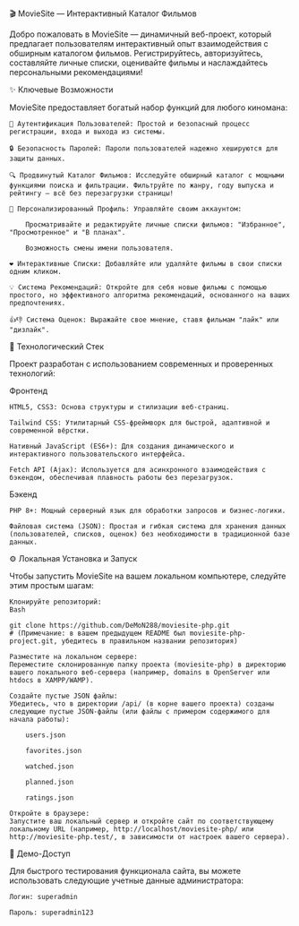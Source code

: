 🎬 MovieSite — Интерактивный Каталог Фильмов

Добро пожаловать в MovieSite — динамичный веб-проект, который предлагает пользователям интерактивный опыт взаимодействия с обширным каталогом фильмов. Регистрируйтесь, авторизуйтесь, составляйте личные списки, оценивайте фильмы и наслаждайтесь персональными рекомендациями!

✨ Ключевые Возможности

MovieSite предоставляет богатый набор функций для любого киномана:

    🔐 Аутентификация Пользователей: Простой и безопасный процесс регистрации, входа и выхода из системы.

    🔒 Безопасность Паролей: Пароли пользователей надежно хешируются для защиты данных.

    🔍 Продвинутый Каталог Фильмов: Исследуйте обширный каталог с мощными функциями поиска и фильтрации. Фильтруйте по жанру, году выпуска и рейтингу — всё без перезагрузки страницы!

    👤 Персонализированный Профиль: Управляйте своим аккаунтом:

        Просматривайте и редактируйте личные списки фильмов: "Избранное", "Просмотренное" и "В планах".

        Возможность смены имени пользователя.

    ❤️ Интерактивные Списки: Добавляйте или удаляйте фильмы в свои списки одним кликом.

    💡 Система Рекомендаций: Откройте для себя новые фильмы с помощью простого, но эффективного алгоритма рекомендаций, основанного на ваших предпочтениях.

    👍👎 Система Оценок: Выражайте свое мнение, ставя фильмам "лайк" или "дизлайк".

🚀 Технологический Стек

Проект разработан с использованием современных и проверенных технологий:

Фронтенд

    HTML5, CSS3: Основа структуры и стилизации веб-страниц.

    Tailwind CSS: Утилитарный CSS-фреймворк для быстрой, адаптивной и современной вёрстки.

    Нативный JavaScript (ES6+): Для создания динамического и интерактивного пользовательского интерфейса.

    Fetch API (Ajax): Используется для асинхронного взаимодействия с бэкендом, обеспечивая плавность работы без перезагрузок.

Бэкенд

    PHP 8+: Мощный серверный язык для обработки запросов и бизнес-логики.

    Файловая система (JSON): Простая и гибкая система для хранения данных (пользователей, списков, оценок) без необходимости в традиционной базе данных.

⚙️ Локальная Установка и Запуск

Чтобы запустить MovieSite на вашем локальном компьютере, следуйте этим простым шагам:

    Клонируйте репозиторий:
    Bash

    git clone https://github.com/DeMoN288/moviesite-php.git
    # (Примечание: в вашем предыдущем README был moviesite-php-project.git, убедитесь в правильном названии репозитория)

    Разместите на локальном сервере:
    Переместите склонированную папку проекта (moviesite-php) в директорию вашего локального веб-сервера (например, domains в OpenServer или htdocs в XAMPP/WAMP).

    Создайте пустые JSON файлы:
    Убедитесь, что в директории /api/ (в корне вашего проекта) созданы следующие пустые JSON-файлы (или файлы с примером содержимого для начала работы):

        users.json

        favorites.json

        watched.json

        planned.json

        ratings.json

    Откройте в браузере:
    Запустите ваш локальный сервер и откройте сайт по соответствующему локальному URL (например, http://localhost/moviesite-php/ или http://moviesite-php.test/, в зависимости от настроек вашего сервера).

🔑 Демо-Доступ

Для быстрого тестирования функционала сайта, вы можете использовать следующие учетные данные администратора:

    Логин: superadmin

    Пароль: superadmin123


